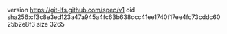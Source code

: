 version https://git-lfs.github.com/spec/v1
oid sha256:cf3c8e3ed123a47a945a4fc63b638ccc41ee1740f17ee4fc73cddc6025b2e8f3
size 3265
